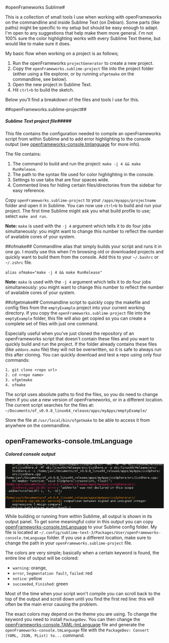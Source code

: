 #openFrameworks Sublime#

This is a collection of small tools I use when working with openFrameworks on the commandline and inside Sublime Text (on Debian). Some parts (like paths) might be specific to my setup but should be easy enough to adapt. I'm open to any suggestions that help make them more general. I'm not 100% sure the color highlighting works with every Sublime Text theme, but would like to make sure it does.

My basic flow when working on a project is as follows;

1. Run the openFrameworks `projectGenerator` to create a new project.
2. Copy the `openFrameworks.sublime-project` file into the project folder (either using a file explorer, or by running `ofgetmake` on the commandline, see below).
3. Open the new project in Sublime Text.
4. Hit `ctrl+b` to build the sketch.

Below you'll find a breakdown of the files and tools I use for this.

##openFrameworks.sublime-project##
##### Sublime Text project file#####
This file contains the configuration needed to compile an openFrameworks script from within Sublime and to add error highlighting to the console output (see [openframeworks-console.tmlanguage](#openframeworks-consoletmlanguage) for more info).

The file contains:

1. The command to build and run the project: `make -j 4 && make RunRelease`.
2. The path to the syntax file used for color highlighting in the console.
3. Settings to use tabs that are four spaces wide.
4. Commented lines for hiding certain files/directories from the sidebar for easy reference.

Copy `openFrameworks.sublime-project` to your `/apps/myapps/projectname` folder and open it in Sublime. You can now use `ctrl+b` to build and run your project. The first time Sublime might ask you what build profile to use; select `make and run`.

**Note:** `make` is used with the `-j 4` argument which tells it to do four jobs simultaneously: you might want to change this number to reflect the number of available cores of your system.

##ofmake##
Commandline alias that simply builds your script and runs it in one go. I mostly use this when I'm browsing old or downloaded projects and quickly want to build them from the console. Add this to your `~/.bashrc` or `~/.zshrc` file.

`alias ofmake="make -j 4 && make RunRelease"`

**Note:** `make` is used with the `-j 4` argument which tells it to do four jobs simultaneously: you might want to change this number to reflect the number of available cores of your system.


##ofgetmake##
Commandline script to quickly copy the makefile and config files from the `emptyExample` project into your current working directory. If you copy the `openFrameworks.sublime-project` file into the `emptyExample` folder, this file will also get copied so you can create a complete set of files with just one command.

Especially useful when you've just cloned the repository of an openFrameworks script that doesn't contain these files and you want to quickly build and run the project. If the folder already contains these files (like `addons.make` file) they will not be overwritten, so it is safe to always run this after cloning. You can quickly download and test a repo using only four commands:

	1. git clone <repo url>
	2. cd <repo name>
	3. ofgetmake
	4. ofmake

The script uses absolute paths to find the files, so you do need to change them if you use a new version of openFrameworks, or in a different location. The current script searches for the files at: `~/Documents/of_v0.9.8_linux64_release/apps/myApps/emptyExample/`

Store the file at `/usr/local/bin/ofgetmake` to be able to access it from anywhere on the commandline.

## openFrameworks-console.tmLanguage ##
##### Colored console output #####
![screenshot](https://github.com/javl/openFrameworks_sublime/blob/master/img/console.png)

While building or running from within Sublime, all output is shown in its output panel. To get some meaningful color in this output you can copy [openFrameworks-console.tmLanguage](https://github.com/javl/openFrameworks_sublime/blob/master/openFrameworks-console.tmLanguage) to your Sublime config folder. My file is located at `~/.config/sublime-text-3/Packages/User/openFrameworks-console.tmLanguage` folder. If you use a different location, make sure to change the path in your `openFrameworks.sublime-project` file.

The colors are very simple; basically when a certain keyword is found, the entire line of output will be colored:
- `warning`: orange,
- `error`, `Segmentation fault`, `failed`: red
- `notice`: yellow
- `succeeded`, `Finished`: green

Most of the time when your script won't compile you can scroll back to the top of the output and scroll down until you find the first red line: this will often be the main error causing the problem.

The exact colors may depend on the theme you are using.
To change the keyword you need to install `PackageDev`. You can then change the [openFrameworks-console.TAML-tmLanguage](https://github.com/javl/openFrameworks_sublime/blob/master/openFrameworks-console.YAML-tmLanguage) file and generate the `openFrameworks-console.tmLanguage` file with the `PackageDev: Convert (YAML, JSON, PList) to...` command.


